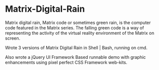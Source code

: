 # Matrix-Digital-Rain
Matrix digital rain, Matrix code or sometimes green rain, is the computer code featured in the Matrix series. The falling green code is a way of representing the activity of the virtual reality environment of the Matrix on screen.

Wrote 3 versions of Matrix Digital Rain in Shell | Bash, running on cmd.

Also wrote a jQuery UI Framework Based runnable demo with graphic enhancements using pixel perfect CSS Framework web-kits.
